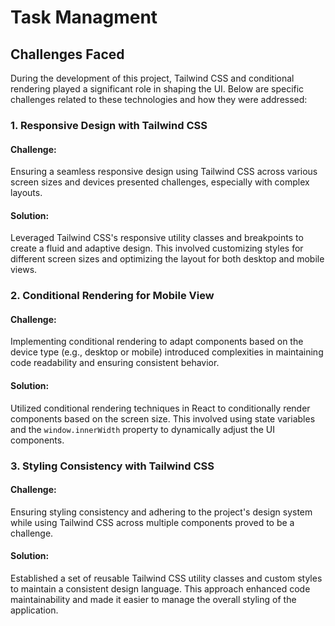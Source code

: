 # Task Managment

## Challenges Faced

During the development of this project, Tailwind CSS and conditional rendering played a significant role in shaping the UI. Below are specific challenges related to these technologies and how they were addressed:

### 1. Responsive Design with Tailwind CSS

#### Challenge:

Ensuring a seamless responsive design using Tailwind CSS across various screen sizes and devices presented challenges, especially with complex layouts.

#### Solution:

Leveraged Tailwind CSS's responsive utility classes and breakpoints to create a fluid and adaptive design. This involved customizing styles for different screen sizes and optimizing the layout for both desktop and mobile views.

### 2. Conditional Rendering for Mobile View

#### Challenge:

Implementing conditional rendering to adapt components based on the device type (e.g., desktop or mobile) introduced complexities in maintaining code readability and ensuring consistent behavior.

#### Solution:

Utilized conditional rendering techniques in React to conditionally render components based on the screen size. This involved using state variables and the `window.innerWidth` property to dynamically adjust the UI components.

### 3. Styling Consistency with Tailwind CSS

#### Challenge:

Ensuring styling consistency and adhering to the project's design system while using Tailwind CSS across multiple components proved to be a challenge.

#### Solution:

Established a set of reusable Tailwind CSS utility classes and custom styles to maintain a consistent design language. This approach enhanced code maintainability and made it easier to manage the overall styling of the application.
